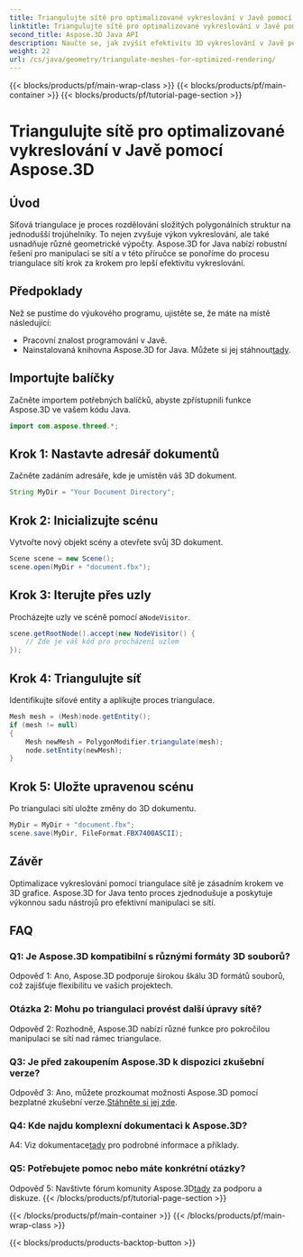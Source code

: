 ```yaml
---
title: Triangulujte sítě pro optimalizované vykreslování v Javě pomocí Aspose.3D
linktitle: Triangulujte sítě pro optimalizované vykreslování v Javě pomocí Aspose.3D
second_title: Aspose.3D Java API
description: Naučte se, jak zvýšit efektivitu 3D vykreslování v Javě pomocí Aspose.3D. Trojúhelníkové sítě pro optimální výkon.
weight: 22
url: /cs/java/geometry/triangulate-meshes-for-optimized-rendering/
---
```


{{< blocks/products/pf/main-wrap-class >}}
{{< blocks/products/pf/main-container >}}
{{< blocks/products/pf/tutorial-page-section >}}

# Triangulujte sítě pro optimalizované vykreslování v Javě pomocí Aspose.3D

## Úvod

Síťová triangulace je proces rozdělování složitých polygonálních struktur na jednodušší trojúhelníky. To nejen zvyšuje výkon vykreslování, ale také usnadňuje různé geometrické výpočty. Aspose.3D for Java nabízí robustní řešení pro manipulaci se sítí a v této příručce se ponoříme do procesu triangulace sítí krok za krokem pro lepší efektivitu vykreslování.

## Předpoklady

Než se pustíme do výukového programu, ujistěte se, že máte na místě následující:

- Pracovní znalost programování v Javě.
-  Nainstalovaná knihovna Aspose.3D for Java. Můžete si jej stáhnout[tady](https://releases.aspose.com/3d/java/).

## Importujte balíčky

Začněte importem potřebných balíčků, abyste zpřístupnili funkce Aspose.3D ve vašem kódu Java.

```java
import com.aspose.threed.*;
```

## Krok 1: Nastavte adresář dokumentů

Začněte zadáním adresáře, kde je umístěn váš 3D dokument.

```java
String MyDir = "Your Document Directory";
```

## Krok 2: Inicializujte scénu

Vytvořte nový objekt scény a otevřete svůj 3D dokument.

```java
Scene scene = new Scene();
scene.open(MyDir + "document.fbx");
```

## Krok 3: Iterujte přes uzly

 Procházejte uzly ve scéně pomocí a`NodeVisitor`.

```java
scene.getRootNode().accept(new NodeVisitor() {
    // Zde je váš kód pro procházení uzlem
});
```

## Krok 4: Triangulujte síť

Identifikujte síťové entity a aplikujte proces triangulace.

```java
Mesh mesh = (Mesh)node.getEntity();
if (mesh != null)
{
    Mesh newMesh = PolygonModifier.triangulate(mesh);
    node.setEntity(newMesh);
}
```

## Krok 5: Uložte upravenou scénu

Po triangulaci sítí uložte změny do 3D dokumentu.

```java
MyDir = MyDir + "document.fbx";
scene.save(MyDir, FileFormat.FBX7400ASCII);
```

## Závěr

Optimalizace vykreslování pomocí triangulace sítě je zásadním krokem ve 3D grafice. Aspose.3D for Java tento proces zjednodušuje a poskytuje výkonnou sadu nástrojů pro efektivní manipulaci se sítí.

## FAQ

### Q1: Je Aspose.3D kompatibilní s různými formáty 3D souborů?

Odpověď 1: Ano, Aspose.3D podporuje širokou škálu 3D formátů souborů, což zajišťuje flexibilitu ve vašich projektech.

### Otázka 2: Mohu po triangulaci provést další úpravy sítě?

Odpověď 2: Rozhodně, Aspose.3D nabízí různé funkce pro pokročilou manipulaci se sítí nad rámec triangulace.

### Q3: Je před zakoupením Aspose.3D k dispozici zkušební verze?

 Odpověď 3: Ano, můžete prozkoumat možnosti Aspose.3D pomocí bezplatné zkušební verze.[Stáhněte si jej zde](https://releases.aspose.com/).

### Q4: Kde najdu komplexní dokumentaci k Aspose.3D?

 A4: Viz dokumentace[tady](https://reference.aspose.com/3d/java/) pro podrobné informace a příklady.

### Q5: Potřebujete pomoc nebo máte konkrétní otázky?

 Odpověď 5: Navštivte fórum komunity Aspose.3D[tady](https://forum.aspose.com/c/3d/18) za podporu a diskuze.
{{< /blocks/products/pf/tutorial-page-section >}}

{{< /blocks/products/pf/main-container >}}
{{< /blocks/products/pf/main-wrap-class >}}

{{< blocks/products/products-backtop-button >}}

